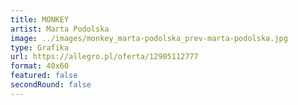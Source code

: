 ```yaml
---
title: MONKEY
artist: Marta Podolska
image: ../images/monkey_marta-podolska_prev-marta-podolska.jpg
type: Grafika
url: https://allegro.pl/oferta/12905112777
format: 40x60
featured: false
secondRound: false
---
```

